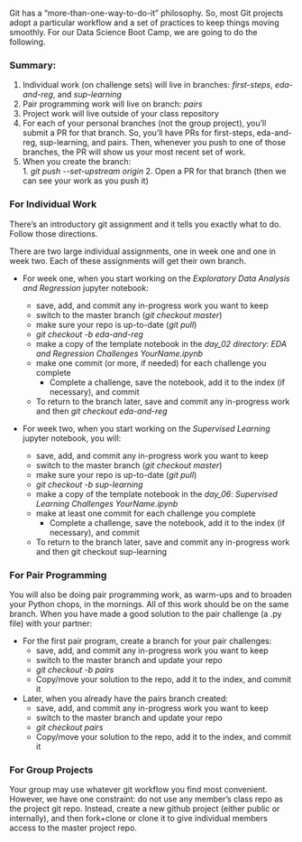 Git has a “more-than-one-way-to-do-it” philosophy.  So, most Git projects adopt a particular workflow and a set of practices to keep things moving smoothly.  For our Data Science Boot Camp, we are going to do the following.

### Summary:
  1. Individual work (on challenge sets) will live in branches:  *first-steps*, *eda-and-reg*, and *sup-learning*
  2. Pair programming work will live on branch:  *pairs*
  3. Project work will live outside of your class repository
  4. For each of your personal branches (not the group project), you’ll submit a PR for that branch. So, you’ll have PRs for first-steps, eda-and-reg, sup-learning, and pairs.  Then, whenever you push to one of those branches, the PR will show us your most recent set of work.
  5. When you create the branch:  
    1. *git push --set-upstream origin <branchname>*
    2. Open a PR for that branch (then we can see your work as you push it)

### For Individual Work
There’s an introductory git assignment and it tells you exactly what to do.  Follow those directions.

There are two large individual assignments, one in week one and one in week two.  Each of these assignments will get their own branch.
  * For week one, when you start working on the *Exploratory Data Analysis and Regression* jupyter notebook:
    * save, add, and commit any in-progress work you want to keep
    * switch to the master branch (*git checkout master*)
    * make sure your repo is up-to-date (*git pull*)
    * *git checkout -b eda-and-reg*
    * make a copy of the template notebook in the *day_02 directory*:  *EDA and Regression Challenges YourName.ipynb*
    * make one commit (or more, if needed) for each challenge you complete
      * Complete a challenge, save the notebook, add it to the index (if necessary), and commit
    * To return to the branch later, save and commit any in-progress work and then *git checkout eda-and-reg*

  * For week two, when you start working on the *Supervised Learning* jupyter notebook, you will:
    * save, add, and commit any in-progress work you want to keep
    * switch to the master branch (*git checkout master*)
    * make sure your repo is up-to-date (*git pull*)
    * *git checkout -b sup-learning*
    * make a copy of the template notebook in the *day_06*: *Supervised Learning Challenges YourName.ipynb*
    * make at least one commit for each challenge you complete
      * Complete a challenge, save the notebook, add it to the index (if necessary), and commit
    * To return to the branch later, save and commit any in-progress work and then git checkout sup-learning

### For Pair Programming
You will also be doing pair programming work, as warm-ups and to broaden your Python chops, in the mornings.  All of this work should be on the same branch.  When you have made a good solution to the pair challenge (a .py file) with your partner:
  * For the first pair program, create a branch for your pair challenges:
    * save, add, and commit any in-progress work you want to keep
    * switch to the master branch and update your repo
    * *git checkout -b pairs*
    * Copy/move your solution to the repo, add it to the index, and commit it
  * Later, when you already have the pairs branch created:
    * save, add, and commit any in-progress work you want to keep
    * switch to the master branch and update your repo
    * *git checkout pairs*
    * Copy/move your solution to the repo, add it to the index, and commit it

### For Group Projects
Your group may use whatever git workflow you find most convenient.  However, we have one constraint:  do not use any member’s class repo as the project git repo.  Instead, create a new github project (either public or internally), and then fork+clone or clone it to give individual members access to the master project repo.
